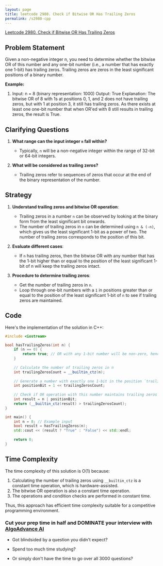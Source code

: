 ```yaml
---
layout: page
title: leetcode 2980. Check if Bitwise OR Has Trailing Zeros
permalink: /s2980-cpp
---
```

[Leetcode 2980. Check if Bitwise OR Has Trailing Zeros](https://algoadvance.github.io/algoadvance/l2980)
## Problem Statement

Given a non-negative integer n, you need to determine whether the bitwise OR of this number and any one-bit number (i.e., a number that has exactly one 1-bit) has trailing zeros. Trailing zeros are zeros in the least significant positions of a binary number.

**Example:**

1. Input: n = 8 (binary representation: 1000)
   Output: True
   Explanation: The bitwise OR of 8 with 1s at positions 0, 1, and 2 does not have trailing zeros, but with 1 at position 3, it still has trailing zeros. As there exists at least one one-bit number that when OR'ed with 8 still results in trailing zeros, the result is True.

## Clarifying Questions

1. **What range can the input integer `n` fall within?**
   - Typically, `n` will be a non-negative integer within the range of 32-bit or 64-bit integers.
  
2. **What will be considered as trailing zeros?**
   - Trailing zeros refer to sequences of zeros that occur at the end of the binary representation of the number.

## Strategy

1. **Understand trailing zeros and bitwise OR operation**:
   - Trailing zeros in a number `n` can be observed by looking at the binary form from the least significant bit onwards.
   - The number of trailing zeros in `n` can be determined using `n & (-n)`, which gives us the least significant 1-bit as a power of two. The number of trailing zeros corresponds to the position of this bit.

2. **Evaluate different cases**:
   - If `n` has trailing zeros, then the bitwise OR with any number that has the 1-bit higher than or equal to the position of the least significant 1-bit of n will keep the trailing zeros intact.

3. **Procedure to determine trailing zeros**:
   - Get the number of trailing zeros in `n`.
   - Loop through one-bit numbers with a `1` in positions greater than or equal to the position of the least significant 1-bit of `n` to see if trailing zeros are maintained.

## Code

Here's the implementation of the solution in C++:

```cpp
#include <iostream>

bool hasTrailingZeros(int n) {
    if (n == 0) {
        return true; // OR with any 1-bit number will be non-zero, hence will have trailing zeros.
    }
    
    // Calculate the number of trailing zeros in n
    int trailingZerosCount = __builtin_ctz(n);
    
    // Generate a number with exactly one 1-bit in the position `trailingZerosCount`
    int positionBit = 1 << trailingZerosCount;
    
    // Check if OR operation with this number maintains trailing zeros
    int result = n | positionBit;
    return (__builtin_ctz(result) > trailingZerosCount);
}

int main() {
    int n = 8; // Example input
    bool result = hasTrailingZeros(n);
    std::cout << (result ? "True" : "False") << std::endl;
    
    return 0;
}
```

## Time Complexity

The time complexity of this solution is O(1) because:
1. Calculating the number of trailing zeros using `__builtin_ctz` is a constant time operation, which is hardware-assisted.
2. The bitwise OR operation is also a constant time operation.
3. The operations and condition checks are performed in constant time.

Thus, this approach has efficient time complexity suitable for a competitive programming environment.


### Cut your prep time in half and DOMINATE your interview with [AlgoAdvance AI](https://algoAdvance.com)

- Got blindsided by a question you didn't expect?

- Spend too much time studying?

- Or simply don't have the time to go over all 3000 questions?

